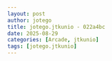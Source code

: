 ```yaml
---
layout: post
author: jotego
title: jotego.jtkunio - 022a4bc
date: 2025-08-29
categories: [Arcade, jtkunio]
tags: [jotego.jtkunio]
---
```


